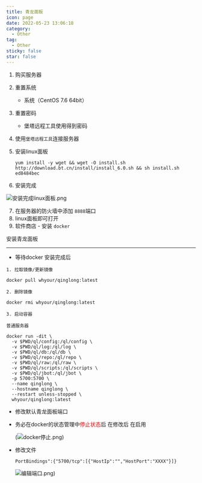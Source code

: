 ```yaml
---
title: 青龙面板
icon: page
date: 2022-05-23 13:06:18
category:
  - Other
tag:
  - Other
sticky: false
star: false
---
```


1. 购买服务器

2. 重置系统

   - 系统（CentOS 7.6 64bit）

3. 重置密码

   - 堡塔远程工具使用得到密码

4. 使用`堡塔远程工具`连接服务器

5. 安装linux面板

   ```
   yum install -y wget && wget -O install.sh http://download.bt.cn/install/install_6.0.sh && sh install.sh ed8484bec
   ```

6. 安装完成

![安装完成linux面板.png](https://s2.loli.net/2022/05/23/7XGvqc5STz3OewI.png)

7. 在服务器的防火墙中添加 `8888`端口
8. linux面板即可打开
9. 软件商店 - 安装 `docker`



安装青龙面板

<hr />

- 等待docker 安装完成后

```
1. 拉取镜像/更新镜像

docker pull whyour/qinglong:latest

2. 删除镜像

docker rmi whyour/qinglong:latest

3. 启动容器 

普通服务器

docker run -dit \
  -v $PWD/ql/config:/ql/config \
  -v $PWD/ql/log:/ql/log \
  -v $PWD/ql/db:/ql/db \
  -v $PWD/ql/repo:/ql/repo \
  -v $PWD/ql/raw:/ql/raw \
  -v $PWD/ql/scripts:/ql/scripts \
  -v $PWD/ql/jbot:/ql/jbot \
  -p 5700:5700 \
  --name qinglong \
  --hostname qinglong \
  --restart unless-stopped \
  whyour/qinglong:latest
```



- 修改默认青龙面板端口

- 务必在docker的状态管理中<span style="color:red">停止状态</span>后 在修改后 在启用

  (![docker停止.png](https://s2.loli.net/2022/05/23/42vuOsMaVPSFDZ9.png))
  
- 修改文件

  ```
  PortBindings":{"5700/tcp":[{"HostIp":"","HostPort":"XXXX"}]}
  ```
  
  
  
  ![编辑端口.png](https://s2.loli.net/2022/05/23/nYGzhFQuoJmO1Z9.png))